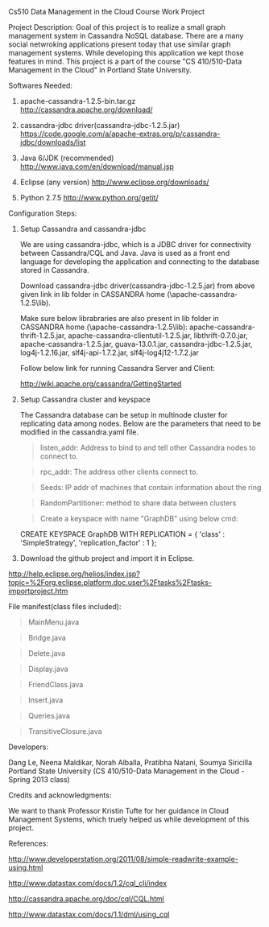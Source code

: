 Cs510 Data Management in the Cloud Course Work Project

Project Description: 
Goal of this project is to realize a small graph management system in Cassandra NoSQL database. 
There are a many social netwroking applications present today that use similar graph management systems. While developing this application we kept those features in mind.
This project is a part of the course "CS 410/510-Data Management in the Cloud" in Portland State University.


Softwares Needed:

1. apache-cassandra-1.2.5-bin.tar.gz
http://cassandra.apache.org/download/

2. cassandra-jdbc driver(cassandra-jdbc-1.2.5.jar)
https://code.google.com/a/apache-extras.org/p/cassandra-jdbc/downloads/list

3. Java 6/JDK (recommended)
http://www.java.com/en/download/manual.jsp

4. Eclipse (any version)
http://www.eclipse.org/downloads/

5. Python 2.7.5
http://www.python.org/getit/


Configuration Steps:

1. Setup  Cassandra and cassandra-jdbc

   We are using cassandra-jdbc, which is a JDBC driver for connectivity between Cassandra/CQL and Java.
   Java is used as a front end language for developing the application and connecting to the database stored in Cassandra.

   Download cassandra-jdbc driver(cassandra-jdbc-1.2.5.jar) from above given link in lib folder in CASSANDRA home (\apache-cassandra-1.2.5\lib).

   Make sure below librabraries are also present in lib folder in CASSANDRA home (\apache-cassandra-1.2.5\lib):
   apache-cassandra-thrift-1.2.5.jar, 
   apache-cassandra-clientutil-1.2.5.jar, 
   libthrift-0.7.0.jar, 
   apache-cassandra-1.2.5.jar, 
   guava-13.0.1.jar, 
   cassandra-jdbc-1.2.5.jar, 
   log4j-1.2.16.jar, 
   slf4j-api-1.7.2.jar, 
   slf4j-log4j12-1.7.2.jar

   Follow below link for running Cassandra Server and Client:

   http://wiki.apache.org/cassandra/GettingStarted

2. Setup Cassandra cluster and keyspace
   
   The Cassandra database can be setup in multinode cluster for replicating data among nodes. Below are the parameters that need to be modified in the cassandra.yaml file.
   
   > listen_addr: Address to bind to and tell other Cassandra nodes to connect to.

   > rpc_addr: The address other clients connect to.

   > Seeds: IP addr of machines that contain information about the ring

   > RandomPartitioner: method to share data between clusters
   
   > Create a keyspace with name "GraphDB" using below cmd:
   
      CREATE KEYSPACE GraphDB
      WITH REPLICATION = { 'class' : 'SimpleStrategy', 'replication_factor' : 1 }; 

3. Download the github project and import it in Eclipse.

http://help.eclipse.org/helios/index.jsp?topic=%2Forg.eclipse.platform.doc.user%2Ftasks%2Ftasks-importproject.htm


File manifest(class files included):

   > MainMenu.java

   > Bridge.java

   > Delete.java

   > Display.java

   > FriendClass.java

   > Insert.java

   > Queries.java

   > TransitiveClosure.java


Developers:

Dang Le, Neena Maldikar, Norah Alballa, Pratibha Natani, Soumya Siricilla
Portland State University (CS 410/510-Data Management in the Cloud  - Spring 2013 class)

Credits and acknowledgments:

We want to thank Professor Kristin Tufte for her guidance in Cloud Management Systems, which truely helped us while development of this project.

References:

http://www.developerstation.org/2011/08/simple-readwrite-example-using.html

http://www.datastax.com/docs/1.2/cql_cli/index

http://cassandra.apache.org/doc/cql/CQL.html

http://www.datastax.com/docs/1.1/dml/using_cql
